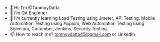 - 👋 Hi, I’m @TanmoyDatta
- 👀 I’m QA Enginner
- 🌱 I’m currently learning Load Testing using Jmeter, API Testing, Mobile Automation Testing using Appium, Web Automation Testing using Selenium, Cucumber, Jenkins, Security Testing.
- 📫 How to reach me? tonmoydatta45@gmail.com or LinkedIn

<!---
 I can efficiently contribute my skills and abilities to the organization’s growth and build my professional career. Love to learn new topics and desire to implement those in the real world from the book. 
In order to make the world a better place, I strive to be a person of value to my family and society.
--->
